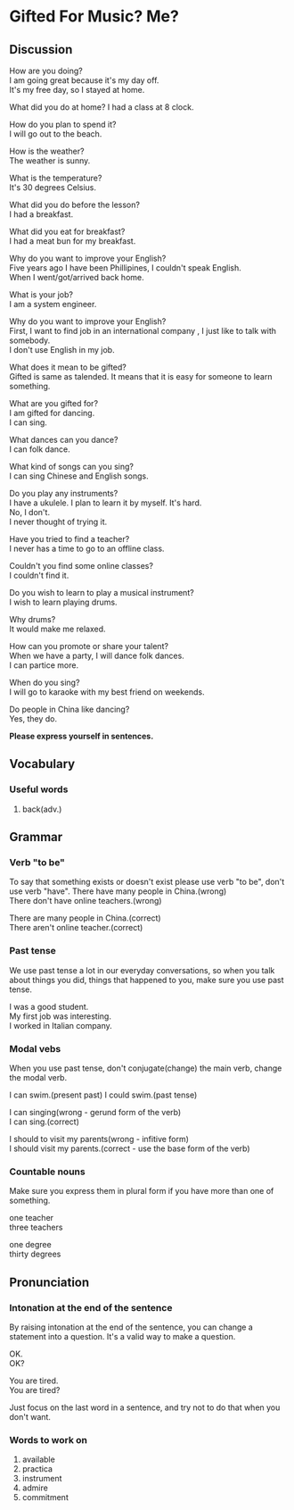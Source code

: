 # Gifted For Music? Me?
## Discussion
How are you doing?  
I am going great because it's my day off.  
It's my free day, so I stayed at home.  

What did you do at home? 
I had a class at 8 clock.  

How do you plan to spend it?  
I will go out to the beach.  

How is the weather?  
The weather is sunny.  

What is the temperature?  
It's 30 degrees Celsius.  

What did you do before the lesson?  
I had a breakfast.  

What did you eat for breakfast?  
I had a meat bun for my breakfast.  

Why do you want to improve your English?  
Five years ago I have been Phillipines, I couldn't speak English.  
When I went/got/arrived back home.   

What is your job?  
I am a system engineer.  

Why do you want to improve your English?  
First, I want to find job in an international company , I just like to talk with somebody.  
I don't use English in my job.

What does it mean to be gifted?  
Gifted is same as talended. It means that it is easy for someone to learn something.  

What are you gifted for?  
I am gifted for dancing.  
I can sing.

What dances can you dance?  
I can folk dance.  

What kind of songs can you sing?  
I can sing Chinese and English songs.  

Do you play any instruments?  
I have a ukulele. I plan to learn it by myself. It's hard.  
No, I don't.  
I never thought of trying it.  

Have you tried to find a teacher?  
I never has a time to go to an offline class.  

Couldn't you find some online classes?  
I couldn't find it.  

Do you wish to learn to play a musical instrument?  
I wish to learn playing drums.  

Why drums?  
It would make me relaxed.  

How can you promote or share your talent?  
When we have a party, I will dance folk dances.    
I can partice more.  

When do you sing?  
I will go to karaoke with my best friend on weekends.  

Do people in China like dancing?  
Yes, they do.  

**Please express yourself in sentences.**

## Vocabulary
### Useful words
1. back(adv.)

## Grammar
### Verb "to be"
To say that something exists or doesn't exist please use verb "to be", don't use verb "have". 
There have many people in China.(wrong)  
There don't have online teachers.(wrong)  

There are many people in China.(correct)  
There aren't online teacher.(correct)

### Past tense
We use past tense a lot in our everyday conversations, so when you talk about things you did, things that happened to you, make sure you use past tense.  

I was a good student.  
My first job was interesting.   
I worked in Italian company.  

### Modal vebs
When you use past tense, don't conjugate(change) the main verb, change the modal verb.  

I can swim.(present past) 
I could swim.(past tense)  

I can singing(wrong - gerund form of the verb)  
I can sing.(correct)  

I should to visit my parents(wrong - infitive form)  
I should visit my parents.(correct - use the base form of the verb)  

### Countable nouns
Make sure you express them in plural form if you have more than one of something.  

one teacher  
three teachers  

one degree  
thirty degrees  

## Pronunciation
### Intonation at the end of the sentence
By raising intonation at the end of the sentence, you can change a statement into a question. It's a valid way to make a question. 

OK.  
OK?  

You are tired.  
You are tired?  

Just focus on the last word in a sentence, and try not to do that when you don't want.  

### Words to work on
1. available
1. practica
1. instrument
1. admire
1. commitment


